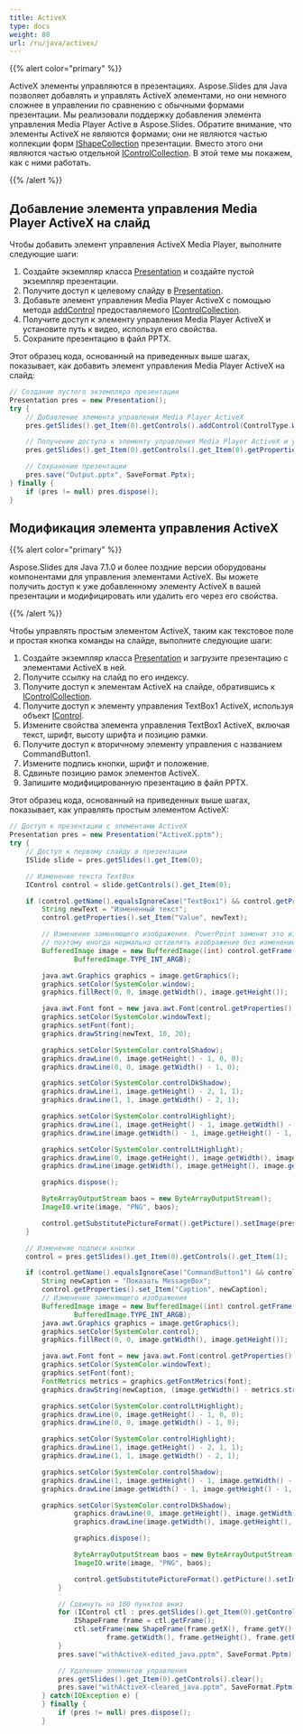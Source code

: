 ```yaml
---
title: ActiveX
type: docs
weight: 80
url: /ru/java/activex/
---
```



{{% alert color="primary" %}} 

ActiveX элементы управляются в презентациях. Aspose.Slides для Java позволяет добавлять и управлять ActiveX элементами, но они немного сложнее в управлении по сравнению с обычными формами презентации. Мы реализовали поддержку добавления элемента управления Media Player Active в Aspose.Slides. Обратите внимание, что элементы ActiveX не являются формами; они не являются частью коллекции форм [IShapeCollection](https://reference.aspose.com/slides/java/com.aspose.slides/interfaces/IShapeCollection) презентации. Вместо этого они являются частью отдельной [IControlCollection](https://reference.aspose.com/slides/java/com.aspose.slides/interfaces/IControlCollection). В этой теме мы покажем, как с ними работать. 

{{% /alert %}} 

## **Добавление элемента управления Media Player ActiveX на слайд**
Чтобы добавить элемент управления ActiveX Media Player, выполните следующие шаги:

1. Создайте экземпляр класса [Presentation](https://reference.aspose.com/slides/java/com.aspose.slides/presentation) и создайте пустой экземпляр презентации.
1. Получите доступ к целевому слайду в [Presentation](https://reference.aspose.com/slides/java/com.aspose.slides/presentation).
1. Добавьте элемент управления Media Player ActiveX с помощью метода [addControl](https://reference.aspose.com/slides/java/com.aspose.slides/IControlCollection#addControl-int-float-float-float-float-) предоставляемого [IControlCollection](https://reference.aspose.com/slides/java/com.aspose.slides/interfaces/IControlCollection).
1. Получите доступ к элементу управления Media Player ActiveX и установите путь к видео, используя его свойства.
1. Сохраните презентацию в файл PPTX.

Этот образец кода, основанный на приведенных выше шагах, показывает, как добавить элемент управления Media Player ActiveX на слайд:

```java
// Создание пустого экземпляра презентации
Presentation pres = new Presentation();
try {
    // Добавление элемента управления Media Player ActiveX
    pres.getSlides().get_Item(0).getControls().addControl(ControlType.WindowsMediaPlayer, 100, 100, 400, 400);

    // Получение доступа к элементу управления Media Player ActiveX и установка пути к видео
    pres.getSlides().get_Item(0).getControls().get_Item(0).getProperties().set_Item("URL", "Wildlife.wmv");

    // Сохранение презентации
    pres.save("Output.pptx", SaveFormat.Pptx);
} finally {
    if (pres != null) pres.dispose();
}
```

## **Модификация элемента управления ActiveX**
{{% alert color="primary" %}} 

Aspose.Slides для Java 7.1.0 и более поздние версии оборудованы компонентами для управления элементами ActiveX. Вы можете получить доступ к уже добавленному элементу ActiveX в вашей презентации и модифицировать или удалить его через его свойства.

{{% /alert %}} 

Чтобы управлять простым элементом ActiveX, таким как текстовое поле и простая кнопка команды на слайде, выполните следующие шаги:

1. Создайте экземпляр класса [Presentation](https://reference.aspose.com/slides/java/com.aspose.slides/presentation) и загрузите презентацию с элементами ActiveX в ней.
1. Получите ссылку на слайд по его индексу.
1. Получите доступ к элементам ActiveX на слайде, обратившись к [IControlCollection](https://reference.aspose.com/slides/java/com.aspose.slides/interfaces/IControlCollection).
1. Получите доступ к элементу управления TextBox1 ActiveX, используя объект [IControl](https://reference.aspose.com/slides/java/com.aspose.slides/interfaces/IControl).
1. Измените свойства элемента управления TextBox1 ActiveX, включая текст, шрифт, высоту шрифта и позицию рамки.
1. Получите доступ к вторичному элементу управления с названием CommandButton1.
1. Измените подпись кнопки, шрифт и положение.
1. Сдвиньте позицию рамок элементов ActiveX.
1. Запишите модифицированную презентацию в файл PPTX.

Этот образец кода, основанный на приведенных выше шагах, показывает, как управлять простым элементом ActiveX: 

```java
// Доступ к презентации с элементами ActiveX
Presentation pres = new Presentation("ActiveX.pptm");
try {
    // Доступ к первому слайду в презентации
    ISlide slide = pres.getSlides().get_Item(0);

    // Изменение текста TextBox
    IControl control = slide.getControls().get_Item(0);

    if (control.getName().equalsIgnoreCase("TextBox1") && control.getProperties() != null) {
        String newText = "Измененный текст";
        control.getProperties().set_Item("Value", newText);

        // Изменение заменяющего изображения. PowerPoint заменит это изображение во время активации activeX,
        // поэтому иногда нормально оставлять изображение без изменений.
        BufferedImage image = new BufferedImage((int) control.getFrame().getWidth(), (int) control.getFrame().getHeight(),
                BufferedImage.TYPE_INT_ARGB);

        java.awt.Graphics graphics = image.getGraphics();
        graphics.setColor(SystemColor.window);
        graphics.fillRect(0, 0, image.getWidth(), image.getHeight());

        java.awt.Font font = new java.awt.Font(control.getProperties().get_Item("FontName"), java.awt.Font.PLAIN, 16);
        graphics.setColor(SystemColor.windowText);
        graphics.setFont(font);
        graphics.drawString(newText, 10, 20);

        graphics.setColor(SystemColor.controlShadow);
        graphics.drawLine(0, image.getHeight() - 1, 0, 0);
        graphics.drawLine(0, 0, image.getWidth() - 1, 0);

        graphics.setColor(SystemColor.controlDkShadow);
        graphics.drawLine(1, image.getHeight() - 2, 1, 1);
        graphics.drawLine(1, 1, image.getWidth() - 2, 1);

        graphics.setColor(SystemColor.controlHighlight);
        graphics.drawLine(1, image.getHeight() - 1, image.getWidth() - 1, image.getHeight() - 1);
        graphics.drawLine(image.getWidth() - 1, image.getHeight() - 1, image.getWidth() - 1, 1);

        graphics.setColor(SystemColor.controlLtHighlight);
        graphics.drawLine(0, image.getHeight(), image.getWidth(), image.getHeight());
        graphics.drawLine(image.getWidth(), image.getHeight(), image.getWidth(), 0);

        graphics.dispose();

        ByteArrayOutputStream baos = new ByteArrayOutputStream();
        ImageIO.write(image, "PNG", baos);

        control.getSubstitutePictureFormat().getPicture().setImage(pres.getImages().addImage(baos.toByteArray()));
    }

    // Изменение подписи кнопки
    control = pres.getSlides().get_Item(0).getControls().get_Item(1);

    if (control.getName().equalsIgnoreCase("CommandButton1") && control.getProperties() != null) {
        String newCaption = "Показать MessageBox";
        control.getProperties().set_Item("Caption", newCaption);
        // Изменение заменяющего изображения
        BufferedImage image = new BufferedImage((int) control.getFrame().getWidth(), (int) control.getFrame().getHeight(),
                BufferedImage.TYPE_INT_ARGB);
        java.awt.Graphics graphics = image.getGraphics();
        graphics.setColor(SystemColor.control);
        graphics.fillRect(0, 0, image.getWidth(), image.getHeight());

        java.awt.Font font = new java.awt.Font(control.getProperties().get_Item("FontName"), java.awt.Font.PLAIN, 16);
        graphics.setColor(SystemColor.windowText);
        graphics.setFont(font);
        FontMetrics metrics = graphics.getFontMetrics(font);
        graphics.drawString(newCaption, (image.getWidth() - metrics.stringWidth(newCaption)) / 2, 20);

        graphics.setColor(SystemColor.controlLtHighlight);
        graphics.drawLine(0, image.getHeight() - 1, 0, 0);
        graphics.drawLine(0, 0, image.getWidth() - 1, 0);

        graphics.setColor(SystemColor.controlHighlight);
        graphics.drawLine(1, image.getHeight() - 2, 1, 1);
        graphics.drawLine(1, 1, image.getWidth() - 2, 1);

        graphics.setColor(SystemColor.controlShadow);
        graphics.drawLine(1, image.getHeight() - 1, image.getWidth() - 1, image.getHeight() - 1);
        graphics.drawLine(image.getWidth() - 1, image.getHeight() - 1, image.getWidth() - 1, 1);

        graphics.setColor(SystemColor.controlDkShadow);
                graphics.drawLine(0, image.getHeight(), image.getWidth(), image.getHeight());
                graphics.drawLine(image.getWidth(), image.getHeight(), image.getWidth(), 0);

                graphics.dispose();

                ByteArrayOutputStream baos = new ByteArrayOutputStream();
                ImageIO.write(image, "PNG", baos);

                control.getSubstitutePictureFormat().getPicture().setImage(pres.getImages().addImage(baos.toByteArray()));
            }

            // Сдвинуть на 100 пунктов вниз
            for (IControl ctl : pres.getSlides().get_Item(0).getControls()) {
                IShapeFrame frame = ctl.getFrame();
                ctl.setFrame(new ShapeFrame(frame.getX(), frame.getY() + 100,
                        frame.getWidth(), frame.getHeight(), frame.getFlipH(), frame.getFlipV(), frame.getRotation()));
            }
            pres.save("withActiveX-edited_java.pptm", SaveFormat.Pptm);

            // Удаление элементов управления
            pres.getSlides().get_Item(0).getControls().clear();
            pres.save("withActiveX-cleared_java.pptm", SaveFormat.Pptm);
        } catch(IOException e) {
        } finally {
            if (pres != null) pres.dispose();
        }
```